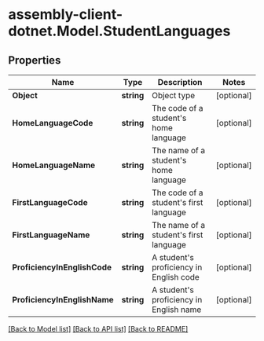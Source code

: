 # assembly-client-dotnet.Model.StudentLanguages
## Properties

Name | Type | Description | Notes
------------ | ------------- | ------------- | -------------
**Object** | **string** | Object type | [optional] 
**HomeLanguageCode** | **string** | The code of a student&#39;s home language | [optional] 
**HomeLanguageName** | **string** | The name of a student&#39;s home language | [optional] 
**FirstLanguageCode** | **string** | The code of a student&#39;s first language | [optional] 
**FirstLanguageName** | **string** | The name of a student&#39;s first language | [optional] 
**ProficiencyInEnglishCode** | **string** | A student&#39;s proficiency in English code | [optional] 
**ProficiencyInEnglishName** | **string** | A student&#39;s proficiency in English name | [optional] 

[[Back to Model list]](../README.md#documentation-for-models) [[Back to API list]](../README.md#documentation-for-api-endpoints) [[Back to README]](../README.md)

